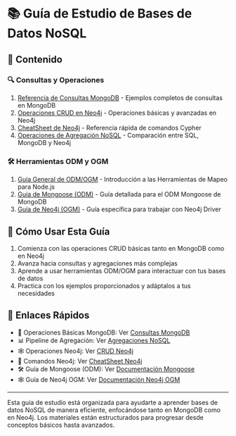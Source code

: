# 📚 Guía de Estudio de Bases de Datos NoSQL

## 📖 Contenido

### 🔍 Consultas y Operaciones

1. [Referencia de Consultas MongoDB](queries/MongoDB_Consultas_ES.md) - Ejemplos completos de consultas en MongoDB
2. [Operaciones CRUD en Neo4j](queries/Neo4j_CRUD_ES.md) - Operaciones básicas y avanzadas en Neo4j
3. [CheatSheet de Neo4j](queries/Neo4j_CheatSheet_ES.md) - Referencia rápida de comandos Cypher
4. [Operaciones de Agregación NoSQL](queries/NoSQL_Aggregation_CheatSheet_ES.md) - Comparación entre SQL, MongoDB y Neo4j

### 🛠 Herramientas ODM y OGM

1. [Guía General de ODM/OGM](odm_ogm/ODM_OGM_Guia_ES.md) - Introducción a las Herramientas de Mapeo para Node.js
2. [Guía de Mongoose (ODM)](odm_ogm/Guia_Mongoose_ES.md) - Guía detallada para el ODM Mongoose de MongoDB
3. [Guía de Neo4j (OGM)](odm_ogm/OGM_Neo4j_Guia_ES.md) - Guía específica para trabajar con Neo4j Driver

## 🎯 Cómo Usar Esta Guía

1. Comienza con las operaciones CRUD básicas tanto en MongoDB como en Neo4j
2. Avanza hacia consultas y agregaciones más complejas
3. Aprende a usar herramientas ODM/OGM para interactuar con tus bases de datos
4. Practica con los ejemplos proporcionados y adáptalos a tus necesidades

## 📌 Enlaces Rápidos

- 🔧 Operaciones Básicas MongoDB: Ver [Consultas MongoDB](queries/MongoDB_Consultas_ES.md)
- 📊 Pipeline de Agregación: Ver [Agregaciones NoSQL](queries/NoSQL_Aggregation_CheatSheet_ES.md)
- 🕸 Operaciones Neo4j: Ver [CRUD Neo4j](queries/Neo4j_CRUD_ES.md)
- 📑 Comandos Neo4j: Ver [CheatSheet Neo4j](queries/Neo4j_CheatSheet_ES.md)
- 🛠 Guía de Mongoose (ODM): Ver [Documentación Mongoose](odm_ogm/Guia_Mongoose_ES.md)
- 🕸 Guía de Neo4j OGM: Ver [Documentación Neo4j OGM](odm_ogm/OGM_Neo4j_Guia_ES.md)

---

Esta guía de estudio está organizada para ayudarte a aprender bases de datos NoSQL de manera eficiente, enfocándose tanto en MongoDB como en Neo4j. Los materiales están estructurados para progresar desde conceptos básicos hasta avanzados.
